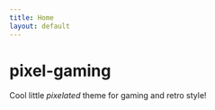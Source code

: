 ```yaml
---
title: Home
layout: default
---
```


# pixel-gaming
Cool little *pixelated* theme for gaming and retro style!